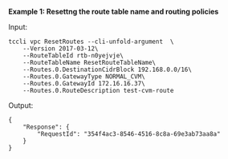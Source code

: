 **Example 1: Resettng the route table name and routing policies**



Input: 

```
tccli vpc ResetRoutes --cli-unfold-argument  \
    --Version 2017-03-12\
    --RouteTableId rtb-n0yejvje\
    --RouteTableName ResetRouteTableName\
    --Routes.0.DestinationCidrBlock 192.168.0.0/16\
    --Routes.0.GatewayType NORMAL_CVM\
    --Routes.0.GatewayId 172.16.16.37\
    --Routes.0.RouteDescription test-cvm-route
```

Output: 
```
{
    "Response": {
        "RequestId": "354f4ac3-8546-4516-8c8a-69e3ab73aa8a"
    }
}
```

